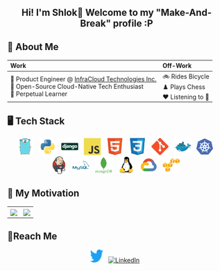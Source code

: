  <h2 align="center" style="margin:0;">  Hi! I'm Shlok👋 Welcome to my "Make-And-Break" profile :P </h2>

 ## 🎯 About Me

<div align="center">

| Work | Off-Work |
| :--- | :--- |
| 🚀 Product Engineer @ [InfraCloud Technologies Inc.](//infracloud.io) <br/>🔰 Open-Source Cloud-Native Tech Enthusiast <br/>🌱 Perpetual Learner | 🚲 Rides Bicycle <br/>♟️	Plays Chess <br/>♥️ Listening to 🎵 |

</div>

## 🖥️ Tech Stack

<p  align="center">
  <img src="https://github.com/devicons/devicon/blob/master/icons/go/go-original.svg" alt="Golang" width="40" height="40" /> &nbsp;
  <img src="https://github.com/devicons/devicon/blob/master/icons/python/python-original.svg" alt="Python" width="40" height="40" /> &nbsp;
  <img src="https://github.com/devicons/devicon/blob/master/icons/django/django-original.svg" alt="Django" width="40" height="40" /> &nbsp;
  <img src="https://github.com/devicons/devicon/blob/master/icons/javascript/javascript-original.svg" alt="JavaScript" width="40" height="40" /> &nbsp;
  <img src="https://github.com/devicons/devicon/blob/master/icons/html5/html5-original.svg" alt="HTML5" width="40" height="40" /> &nbsp;
  <img src="https://github.com/devicons/devicon/blob/master/icons/css3/css3-original.svg" alt="CSS3" width="40" height="40" /> &nbsp;
  <img src="https://github.com/devicons/devicon/blob/master/icons/git/git-original.svg" alt="Git" width="40" height="40" /> &nbsp;
  <img src="https://github.com/devicons/devicon/blob/master/icons/docker/docker-original.svg" alt="Docker" width="40" height="40" /> &nbsp;
  <img src="https://github.com/devicons/devicon/blob/master/icons/kubernetes/kubernetes-plain.svg" alt="Kubernetes" width="40" height="40" /> &nbsp;
  <img src="https://github.com/devicons/devicon/blob/master/icons/jenkins/jenkins-original.svg" alt="Jenkins" width="40" height="40" /> &nbsp;
  <img src="https://github.com/devicons/devicon/blob/master/icons/mysql/mysql-plain-wordmark.svg" alt="MySQL" width="40" height="40"/> &nbsp;
  <img src="https://github.com/devicons/devicon/blob/master/icons/mongodb/mongodb-plain-wordmark.svg" alt="MongoDB" width="40" height="40"/> &nbsp;
  <img src="https://github.com/devicons/devicon/blob/master/icons/linux/linux-original.svg" alt="Linux" width="40" height="40" /> &nbsp;
  <img src="https://github.com/devicons/devicon/blob/master/icons/googlecloud/googlecloud-original.svg" alt="GoogleCloud" width="40" height="40" /> &nbsp;
  <img src="https://github.com/devicons/devicon/blob/master/icons/amazonwebservices/amazonwebservices-original.svg" alt="AWS" width="40" height="40" /> &nbsp;
</p>


## 💪 My Motivation

<table>
  <tr>
    <th>
      <img src="https://github-readme-stats.vercel.app/api?username=shlokchaudhari9&show_icons=true&custom_title=Shlok's GitHub Stats&count_private=true&theme=blueberry" align="center" />
    </th>
    <th>
      <img src="https://github-readme-streak-stats.herokuapp.com/?user=shlokchaudhari9&hide_border=true&theme=blueberry" align="center" />
    </th>
  </tr>
</table>

## 🔗Reach Me

<p  align="center">
  <a href="https://twitter.com/shlokchaudhari9"><img src="https://github.com/devicons/devicon/blob/master/icons/twitter/twitter-original.svg" alt="Twitter" width="30" height="30"/></a> &nbsp;
  <a href="https://www.linkedin.com/in/shlokchaudhari9/"><img src="https://image.flaticon.com/icons/png/512/174/174857.png" alt="LinkedIn" width="30" height="30"/></a> &nbsp;
</p>
